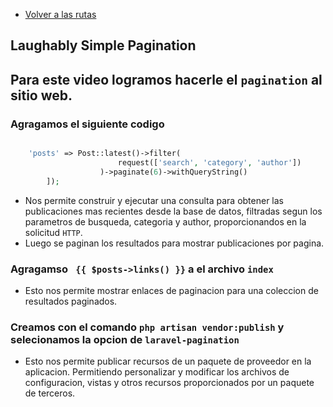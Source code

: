 - [Volver a las rutas](/Readme.md)

## Laughably Simple Pagination

## Para este video logramos hacerle el `pagination` al sitio web.


### Agragamos el siguiente codigo

```php

    'posts' => Post::latest()->filter(
                        request(['search', 'category', 'author'])
                    )->paginate(6)->withQueryString()
        ]);

```


- Nos permite construir y ejecutar una consulta para obtener las publicaciones mas recientes desde la base de datos, filtradas segun los parametros de busqueda, categoria y author, proporcionandos en la solicitud `HTTP`.
- Luego se paginan los resultados para mostrar publicaciones por pagina.


###  Agragamso ` {{ $posts->links() }}` a el archivo `index`

- Esto nos permite mostrar enlaces de paginacion para una coleccion de resultados paginados.

### Creamos con el comando `php artisan vendor:publish` y selecionamos la opcion de `laravel-pagination`

- Esto nos permite publicar recursos de un paquete de proveedor en la aplicacion. Permitiendo personalizar y modificar los archivos de configuracion, vistas y otros recursos proporcionados por un paquete de terceros.
